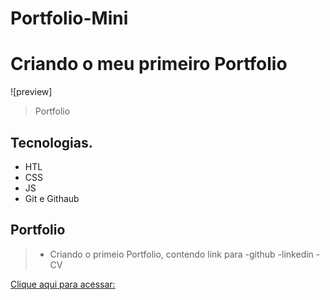 # Portfolio-Mini


# Criando o meu primeiro Portfolio



![preview]

> Portfolio

## Tecnologias. 
- HTL
- CSS
- JS
- Git e Githaub

## Portfolio
> - Criando o primeio Portfolio, contendo link para
-github
-linkedin
-CV

[Clique aqui para acessar: ]()